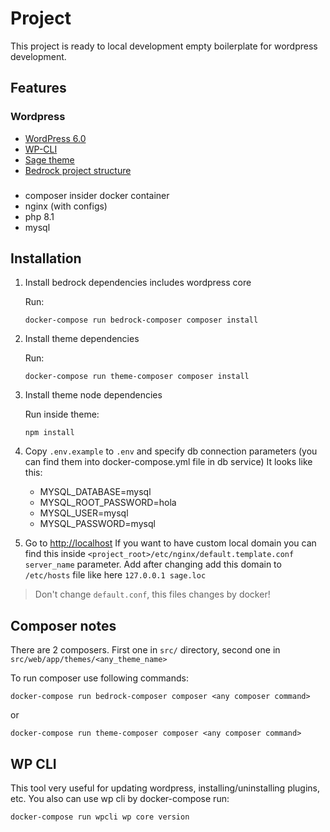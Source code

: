 # Project
This project is ready to local development empty boilerplate for wordpress development.

## Features

### Wordpress
- [WordPress 6.0](https://wordpress.org/)
- [WP-CLI](https://wp-cli.org/fr/)
- [Sage theme](https://roots.io/sage/)
- [Bedrock project structure](https://roots.io/bedrock/)

###
- composer insider docker container
- nginx (with configs)
- php 8.1
- mysql

## Installation

1. Install bedrock dependencies includes wordpress core

   Run:
   ```shell
   docker-compose run bedrock-composer composer install
   ```

2. Install theme dependencies

   Run:
   ```shell
   docker-compose run theme-composer composer install
   ```

3. Install theme node dependencies

   Run inside theme:
   ```shell
   npm install 
   ```

4. Copy `.env.example` to `.env` and specify db connection parameters
   (you can find them into docker-compose.yml file in db service)
   It looks like this:

    - MYSQL_DATABASE=mysql
    - MYSQL_ROOT_PASSWORD=hola
    - MYSQL_USER=mysql
    - MYSQL_PASSWORD=mysql

5. Go to [http://localhost](http://localhost)
   If you want to have custom local domain you can find this
   inside `<project_root>/etc/nginx/default.template.conf` `server_name` parameter.
   Add after changing add this domain to `/etc/hosts` file like here `127.0.0.1 sage.loc`

> Don't change `default.conf`, this files changes by docker!

## Composer notes

There are 2 composers. First one in `src/` directory,
second one in `src/web/app/themes/<any_theme_name>`

To run composer use following commands:

`docker-compose run bedrock-composer composer <any composer command>`

or

`docker-compose run theme-composer composer <any composer command>`

## WP CLI

This tool very useful for updating wordpress, installing/uninstalling plugins, etc.
You also can use wp cli by docker-compose run:

```shell
docker-compose run wpcli wp core version
```